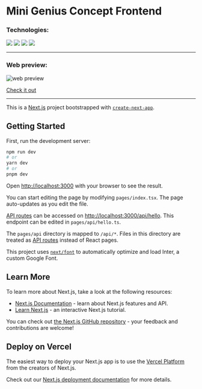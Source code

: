 # Mini Genius Concept Frontend

### Technologies:

<a href="https://nextjs.org/"><img src="https://img.shields.io/badge/-Next-087ea4?logo=nextdotjs&logoColor=white"/></a>
<a href="https://www.typescriptlang.org/"><img src="https://img.shields.io/badge/-TypeScript-3178C6?logo=TypeScript&logoColor=white"/></a>
<a href="https://sass-lang.com/"><img src="https://img.shields.io/badge/-Sass-CC6699?logo=Sass&logoColor=white"/></a>
<a href="https://www.framer.com/"><img src="https://img.shields.io/badge/-Framer%20Motion-6c1991?logo=framer"/></a>

---

### Web preview:

![web preview](https://github.com/Kremowy/mini-genius-concept/assets/62715512/94c3fad6-9ffa-4963-97a8-ede76fe4775d)

[Check it out](https://mini-genius-concept.vercel.app/)

---

This is a [Next.js](https://nextjs.org/) project bootstrapped with [`create-next-app`](https://github.com/vercel/next.js/tree/canary/packages/create-next-app).

## Getting Started

First, run the development server:

```bash
npm run dev
# or
yarn dev
# or
pnpm dev
```

Open [http://localhost:3000](http://localhost:3000) with your browser to see the result.

You can start editing the page by modifying `pages/index.tsx`. The page auto-updates as you edit the file.

[API routes](https://nextjs.org/docs/api-routes/introduction) can be accessed on [http://localhost:3000/api/hello](http://localhost:3000/api/hello). This endpoint can be edited in `pages/api/hello.ts`.

The `pages/api` directory is mapped to `/api/*`. Files in this directory are treated as [API routes](https://nextjs.org/docs/api-routes/introduction) instead of React pages.

This project uses [`next/font`](https://nextjs.org/docs/basic-features/font-optimization) to automatically optimize and load Inter, a custom Google Font.

## Learn More

To learn more about Next.js, take a look at the following resources:

- [Next.js Documentation](https://nextjs.org/docs) - learn about Next.js features and API.
- [Learn Next.js](https://nextjs.org/learn) - an interactive Next.js tutorial.

You can check out [the Next.js GitHub repository](https://github.com/vercel/next.js/) - your feedback and contributions are welcome!

## Deploy on Vercel

The easiest way to deploy your Next.js app is to use the [Vercel Platform](https://vercel.com/new?utm_medium=default-template&filter=next.js&utm_source=create-next-app&utm_campaign=create-next-app-readme) from the creators of Next.js.

Check out our [Next.js deployment documentation](https://nextjs.org/docs/deployment) for more details.
